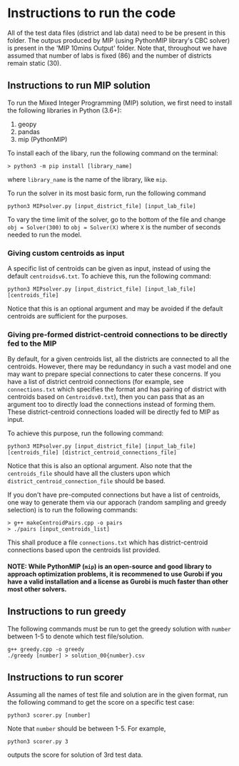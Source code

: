 # Instructions to run the code

All of the test data files (district and lab data) need to be be present in this folder. The outpus produced by MIP (using PythonMIP library's CBC solver) is present in the 'MIP 10mins Output' folder. Note that, throughout we have assumed that number of labs is fixed (86) and the number of districts remain static (30). 

## Instructions to run MIP solution

To run the Mixed Integer Programming (MIP) solution, we first need to install the following libraries in Python (3.6+):

1. geopy
2. pandas
3. mip (PythonMIP)

To install each of the libary, run the following command on the terminal:

```
> python3 -m pip install [library_name]
```

where `library_name` is the name of the library, like `mip`.

To run the solver in its most basic form, run the following command
```
python3 MIPsolver.py [input_district_file] [input_lab_file] 
```

To vary the time limit of the solver, go to the bottom of the file and change `obj = Solver(300)` to `obj = Solver(X)` where `X` is the number of seconds needed to run the model.

### Giving custom centroids as input 

A specific list of centroids can be given as input, instead of using the default `centroidsv6.txt`. To achieve this, run the following command:

```
python3 MIPsolver.py [input_district_file] [input_lab_file] [centroids_file]
```

Notice that this is an optional argument and may be avoided if the default centroids are sufficient for the purposes.

### Giving pre-formed district-centroid connections to be directly fed to the MIP

By default, for a given centroids list, all the districts are connected to all the centroids. However, there may be redundancy in such a vast model and one may want to prepare special connections to cater these concerns. If you have a list of district centroid connections (for example, see `connections.txt` which specifies the format and has pairing of district with centroids based on `Centroidsv0.txt`), then you can pass that as an argument too to directly load the connections instead of forming them. These district-centroid connections loaded will be directly fed to MIP as input. 

To achieve this purpose, run the following command:

```
python3 MIPsolver.py [input_district_file] [input_lab_file] [centroids_file] [district_centroid_connections_file]
```

Notice that this is also an optional argument. Also note that the `centroids_file` should have all the clusters upon which `district_centroid_connection_file` should be based. 

If you don't have pre-computed connections but have a list of centroids, one way to generate them via our apporach (random sampling and greedy selection) is to run the following commands:

```
> g++ makeCentroidPairs.cpp -o pairs
> ./pairs [input_centroids_list]
```

This shall produce a file `connections.txt` which has district-centroid connections based upon the centroids list provided.

#### NOTE: While PythonMIP (`mip`) is an open-source and good library to approach optimization problems, it is recommened to use Gurobi if you have a valid installation and a license as Gurobi is much faster than other most other solvers.  

## Instructions to run greedy

The following commands must be run to get the greedy solution with `number` between 1-5 to denote which test file/solution.
```
g++ greedy.cpp -o greedy
./greedy [number] > solution_00{number}.csv
```

## Instructions to run scorer

Assuming all the names of test file and solution are in the given format, run the following command to get the score on a specific test case:
```
python3 scorer.py [number]
```

Note that `number` should be between 1-5. For example, 
```
python3 scorer.py 3
```
outputs the score for solution of 3rd test data.
